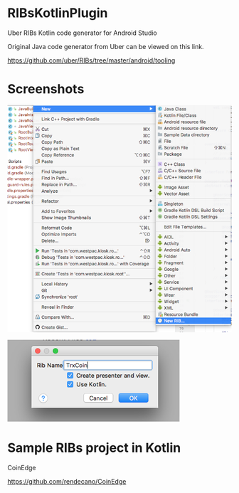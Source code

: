 # RIBsKotlinPlugin
Uber RIBs Kotlin code generator for Android Studio

Original Java code generator from Uber can be viewed on this link.

https://github.com/uber/RIBs/tree/master/android/tooling

# Screenshots

![Alt text](/screenshots/screen_1a.png?raw=true "Screenshot")

![Alt text](/screenshots/screen_2a.png?raw=true "Screenshot")

# Sample RIBs project in Kotlin

CoinEdge

https://github.com/rendecano/CoinEdge
